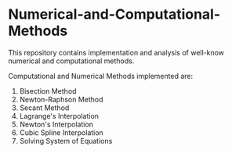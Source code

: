 # Numerical-and-Computational-Methods

This repository contains implementation and analysis of well-know numerical and computational methods.

Computational and Numerical Methods implemented are:

1. Bisection Method
2. Newton-Raphson Method
3. Secant Method
4. Lagrange's Interpolation
5. Newton's Interpolation
6. Cubic Spline Interpolation
7. Solving System of Equations

